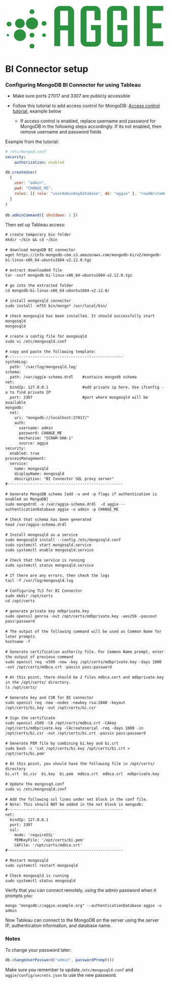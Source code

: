 ![Aggie](../../../public/angular/images/logo-green.png)

# BI Connector setup

### Configuring MongoDB BI Connector for using Tableau

- Make sure ports 27017 and 3307 are publicly accessible

- Follow this tutorial to add access control for MongoDB: [Access control tutorial](https://docs.mongodb.com/manual/tutorial/enable-authentication/), example below
    - If access control is enabled, replace username and password for MongoDB in the following steps accordingly. If its not enabled, then remove username and password fields

Example from the tutorial:

```yaml
# /etc/mongod.conf
security:
    authorization: enabled
```

```js
db.createUser(
  {
    user: "admin",
    pwd: "CHANGE_ME",
    roles: [{ role: "userAdminAnyDatabase", db: "aggie" }, "readWriteAnyDatabase"]
  }
)

db.adminCommand({ shutdown: 1 })
```

Then set up Tableau access:

```shell script
# create temporary bin folder
mkdir ~/bin && cd ~/bin 

# download mongoDB BI connector 
wget https://info-mongodb-com.s3.amazonaws.com/mongodb-bi/v2/mongodb-bi-linux-x86_64-ubuntu1604-v2.12.0.tgz

# extract downloaded file
tar -xvzf mongodb-bi-linux-x86_64-ubuntu1604-v2.12.0.tgz

# go into the extracted folder
cd mongodb-bi-linux-x86_64-ubuntu1604-v2.12.0/

# install mongosqld connector
sudo install -m755 bin/mongo* /usr/local/bin/

# check mongosqld has been installed. It should successfully start mongosqld 
mongosqld

# create a config file for mongosqld
sudo vi /etc/mongosqld.conf

# copy and paste the following template:
#---------------------------------------------------
systemLog:
  path: '/var/log/mongosqld.log'
schema:
  path: /var/aggie-schema.drdl    #contains mongodb schema
net:
  bindIp: 127.0.0.1               #add private ip here. Use ifconfig -a to find private IP
  port: 3307                      #port where mongosqld will be available
mongodb:
  net:
    uri: "mongodb://localhost:27017/"      
    auth:
      username: admin
      password: CHANGE_ME
      mechanism: "SCRAM-SHA-1"
      source: aggie
security:
  enabled: true
processManagement:
  service:
    name: mongosqld
    displayName: mongosqld
    description: "BI Connector SQL proxy server"
#---------------------------------------------------

# Generate MongoDB schema [add -u and -p flags if authentication is enabled on MongoDB]
sudo mongodrdl -o /var/aggie-schema.drdl  -d aggie --authenticationDatabase aggie -u admin -p CHANGE_ME

# Check that schema has been generated
head /var/aggie-schema.drdl

# Install mongosqld as a service
sudo mongosqld install --config /etc/mongosqld.conf
sudo systemctl start mongosqld.service
sudo systemctl enable mongosqld.service

# Check that the service is running
sudo systemctl status mongosqld.service

# If there are any errors, then check the logs
tail -f /var/log/mongosqld.log

# Configuring TLS for BI Connector
sudo mkdir /opt/certs
cd /opt/certs

# generate private key mdbprivate.key
sudo openssl genrsa -out /opt/certs/mdbprivate.key -aes256 -passout pass:password

# The output of the following command will be used as Common Name for later prompts 
hostname -f

# Generate certification authority file. For Common Name prompt, enter the output of previous command
sudo openssl req -x509 -new -key /opt/certs/mdbprivate.key -days 1000 -out /opt/certs/mdbca.crt -passin pass:password

# At this point, there should be 2 files mdbca.cert and mdbprivate.key in the /opt/certs/ directory.
ls /opt/certs/

# Generate key and CSR for BI connector
sudo openssl req -new -nodes -newkey rsa:2048 -keyout /opt/certs/bi.key -out /opt/certs/bi.csr

# Sign the certificate
sudo openssl x509 -CA /opt/certs/mdbca.crt -CAkey /opt/certs/mdbprivate.key -CAcreateserial -req -days 1000 -in /opt/certs/bi.csr -out /opt/certs/bi.crt -passin pass:password

# Generate PEM file by combining bi.key and bi.crt
sudo bash -c 'cat /opt/certs/bi.key /opt/certs/bi.crt > /opt/certs/bi.pem'

# At this point, you should have the following file in /opt/certs/ directory
bi.crt  bi.csr  bi.key  bi.pem  mdbca.crt  mdbca.srl  mdbprivate.key

# Update the mongosqd.conf
sudo vi /etc/mongosqld.conf

# Add the following ssl lines under net block in the conf file.
# Note: This should NOT be added in the net block in mongodb:
#---------------------------------------------------
net:
  bindIp: 127.0.0.1
  port: 3307
  ssl:
    mode: 'requireSSL'
    PEMKeyFile: '/opt/certs/bi.pem'
    CAFile: '/opt/certs/mdbca.crt'
#---------------------------------------------------

# Restart mongosqld
sudo systemctl restart mongosqld

# Check mongosqld is running
sudo systemctl status mongosqld
```

Verify that you can connect remotely, using the admin password when it prompts you:

```shell script
mongo "mongodb://aggie.example.org" --authenticationDatabase aggie -u admin
```

Now Tableau can connect to the MongoDB on the server using the server IP, authentication information, and database name.

### Notes

To change your password later:

```js
db.changeUserPassword("admin", passwordPrompt())
```

Make sure you remember to update `/etc/mongosqld.conf` and `aggie/config/secrets.json` to use the new password.
